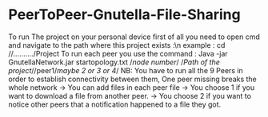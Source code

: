 # PeerToPeer-Gnutella-File-Sharing
To run The project on your personal device first of all you need to open cmd and navigate to the path where this project exists :\n
example : cd //........../Project
To run each peer you use the command : Java -jar GnutellaNetwork.jar startopology.txt /*node number*/ /*Path of the project*//peer1/*maybe 2 or 3 or 4*/
NB: You have to run all the 9 Peers in order to establish connectivity between them, One peer missing breaks the whole network
-> You can add files in each peer file 
-> You choose 1 if you want to download a file from another peer.
-> You choose 2 if you want to notice other peers that a notification happened to a file they got.

